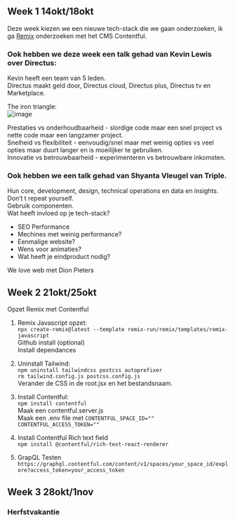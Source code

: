 ## Week 1 14okt/18okt
Deze week kiezen we een nieuwe tech-stack die we gaan onderzoeken, ik ga [Remix](https://remix.run/docs/en/main) onderzoeken met het CMS Contentful.   

### Ook hebben we deze week een talk gehad van Kevin Lewis over Directus:    
Kevin heeft een team van 5 leden.  
Directus maakt geld door, Directus cloud, Directus plus, Directus tv en Marketplace.   

The iron triangle:   
![image](https://github.com/user-attachments/assets/71ca4209-dcf4-4d70-8cbf-5930ad13117f)

Prestaties vs onderhoudbaarheid - slordige code maar een snel project vs nette code maar een langzamer project.     
Snelheid vs flexibiliteit - eenvoudig/snel maar met weinig opties vs veel opties maar duurt langer en is moeilijker te gebruiken.    
Innovatie vs betrouwbaarheid - experimenteren vs betrouwbare inkomsten.

### Ook hebben we een talk gehad van Shyanta Vleugel van Triple.    
Hun core, development, design, technical operations en data en insights.  
Don’t t repeat yourself.    
Gebruik componenten.   
Wat heeft invloed op je tech-stack?
* SEO Performance
* Mechines met weinig performance?
* Eenmalige website?
* Wens voor animaties?
* Wat heeft je eindproduct nodig?


We love web met Dion Pieters




## Week 2 21okt/25okt

Opzet Remix met Contentful

1. Remix Javascript opzet:   
```npx create-remix@latest --template remix-run/remix/templates/remix-javascript```    
Github install (optional)    
Install dependances

2. Uninstall Tailwind:   
```npm uninstall tailwindcss postcss autoprefixer```      
```rm tailwind.config.js postcss.config.js```    
Verander de CSS in de root.jsx en het bestandsnaam.

3. Install Contentful:   
```npm install contentful```     
Maak een contentful.server.js     
Maak een .env file met ```CONTENTFUL_SPACE_ID="" CONTENTFUL_ACCESS_TOKEN=""```

4. Install Contentful Rich text field    
```npm install @contentful/rich-text-react-renderer```

5. GrapQL Testen    
```https://graphql.contentful.com/content/v1/spaces/your_space_id/explore?access_token=your_access_token```

  


## Week 3 28okt/1nov

### Herfstvakantie